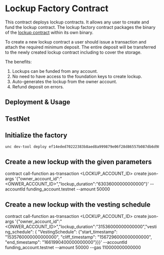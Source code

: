 # Lockup Factory Contract

This contract deploys lockup contracts.
It allows any user to create and fund the lockup contract.
The lockup factory contract packages the binary of the
<a href="https://github.com/utnet-org/core-contracts/tree/master/lockup">lockup
contract</a> within its own binary.

To create a new lockup contract a user should issue a transaction and
attach the required minimum deposit. The entire deposit will be transferred to
the newly created lockup contract including to cover the storage.

The benefits:

1. Lockups can be funded from any account.
2. No need to have access to the foundation keys to create lockup.
3. Auto-generates the lockup from the owner account.
4. Refund deposit on errors.

## Deployment & Usage

## TestNet

## Initialize the factory

```sh
unc dev-tool deploy ef14eded70222383b8aed8a999879e06f28d86557b087db6d98d5d37ee198846 with-init-call new json-args '{"whitelist_account_id": "e204abad77845ac1d756d580480a463d3a5efd7bb039a12293ca15ebb1878773", "foundation_account_id": "unc"}' prepaid-gas '100.0 Tgas' attached-deposit '0 unc' network-config testnet  sign-with-keychain send

```

## Create a new lockup with the given parameters

contract call-function as-transaction <LOCKUP_ACCOUNT_ID> create json-args '{"owner_account_id":"<ONWER_ACCOUNT_ID>","lockup_duration":"63036000000000000"}' --accountId funding_account.testnet --amount 50000

## Create a new lockup with the vesting schedule

contract call-function as-transaction <LOCKUP_ACCOUNT_ID> create json-args '{"owner_account_id":"<ONWER_ACCOUNT_ID>","lockup_duration":"31536000000000000","vesting_schedule": { "VestingSchedule": {"start_timestamp": "1535760000000000000", "cliff_timestamp": "1567296000000000000", "end_timestamp": "1661990400000000000"}}}' --accountId funding_account.testnet --amount 50000 --gas 110000000000000
